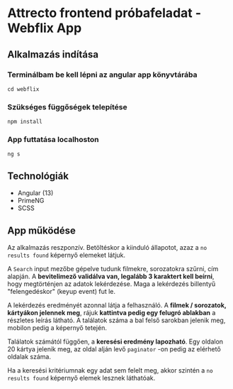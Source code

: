 # Attrecto frontend próbafeladat - Webflix App

## Alkalmazás indítása
### Terminálbam be kell lépni az angular app könyvtárába 
```
cd webflix
```
### Szükséges függőségek telepítése
```
npm install
```
### App futtatása localhoston
```
ng s
```

## Technológiák
- Angular (13)
- PrimeNG
- SCSS


## App működése
Az alkalmazás reszponzív. Betöltéskor a kiinduló állapotot, azaz a `no results found` képernyő elemeket látjuk.

A `Search` input mezőbe gépelve tudunk filmekre, sorozatokra szűrni, cím alapján.
A **bevitelimező validálva van, legalább 3 karaktert kell beírni**, hogy megtörténjen az adatok lekérdezése.
Maga a lekérdezés billentyű "felengedéskor" (keyup event) fut le. 

A lekérdezés eredményét azonnal látja a felhasználó. A **filmek / sorozatok, kártyákon jelennek meg**, rájuk **kattintva pedig egy felugró ablakban** a részletes leírás látható.
A találatok száma a bal felső sarokban jelenik meg, mobilon pedig a képernyő tetején.

Találatok számától függően, a **keresési eredmény lapozható**. Egy oldalon 20 kártya jelenik meg, az oldal alján levő `paginator` 
-on pedig az elérhető oldalak száma.

Ha a keresési kritériumnak egy adat sem felelt meg, akkor szintén a `no results found` képernyő elemek lesznek láthatóak.

